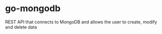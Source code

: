 # go-mongodb
REST API that connects to MongoDB and allows the user to create, modify and delete data
